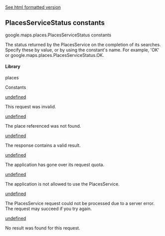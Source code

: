 [See html formatted version](https://huasofoundries.github.io/google-maps-documentation/PlacesServiceStatus.html)

PlacesServiceStatus constants
-----------------------------

google.maps.places.PlacesServiceStatus constants

The status returned by the PlacesService on the completion of its searches. Specify these by value, or by using the constant's name. For example, 'OK' or google.maps.places.PlacesServiceStatus.OK.

#### Library

places

Constants

[undefined](#PlacesServiceStatus.INVALID_REQUEST)

This request was invalid.

[undefined](#PlacesServiceStatus.NOT_FOUND)

The place referenced was not found.

[undefined](#PlacesServiceStatus.OK)

The response contains a valid result.

[undefined](#PlacesServiceStatus.OVER_QUERY_LIMIT)

The application has gone over its request quota.

[undefined](#PlacesServiceStatus.REQUEST_DENIED)

The application is not allowed to use the PlacesService.

[undefined](#PlacesServiceStatus.UNKNOWN_ERROR)

The PlacesService request could not be processed due to a server error. The request may succeed if you try again.

[undefined](#PlacesServiceStatus.ZERO_RESULTS)

No result was found for this request.